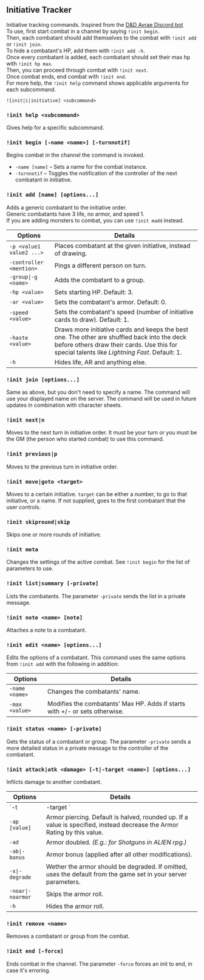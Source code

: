 ## Initiative Tracker

Initiative tracking commands. Inspired from the [D&D Avrae Discord bot](https://avrae.io/)
<br />To use, first start combat in a channel by saying `!init begin`.
<br />Then, each combatant should add themselves to the combat with `!init add` or `!init join`.
<br />To hide a combatant's HP, add them with `!init add -h`.
<br />Once every combatant is added, each combatant should set their max hp with `!init hp max`.
<br />Then, you can proceed through combat with `!init next`.
<br />Once combat ends, end combat with `!init end`.
<br />For more help, the `!init help` command shows applicable arguments for each subcommand.

```
![init|i|initiative] <subcommand>
```

### `!init help <subcommand>`

Gives help for a specific subcommand.

### `!init begin [-name <name>] [-turnnotif]`

Begins combat in the channel the command is invoked.

* `-name [name]` – Sets a name for the combat instance.
* `-turnnotif` – Toggles the notification of the controller of the next combatant in initiative.

### `!init add [name] [options...]`

Adds a generic combatant to the initiative order.
<br />Generic combatants have 3 life, no armor, and speed 1.
<br />If you are adding monsters to combat, you can use `!init madd` instead.

| Options | Details |
| --- | --- |
| `-p <value1 value2 ...>` | Places combatant at the given initiative, instead of drawing. |
| `-controller <mention>` | Pings a different person on turn. |
| `-group\|-g <name>` | Adds the combatant to a group. |
| `-hp <value>` | Sets starting HP. Default: 3. |
| `-ar <value>` | Sets the combatant's armor. Default: 0.
| `-speed <value>` | Sets the combatant's speed (number of initiative cards to draw). Default: 1. |
| `-haste <value>` | Draws more initiative cards and keeps the best one. The other are shuffled back into the deck before others draw their cards. Use this for special talents like *Lightning Fast*. Default: 1. |
| `-h` | Hides life, AR and anything else. |

### `!init join [options...]`

Same as above, but you don't need to specify a name. The command will use your displayed name on the server. The command will be used in future updates in combination with character sheets.

### `!init next|n`

Moves to the next turn in initiative order. It must be your turn or you must be the GM (the person who started combat) to use this command.

### `!init previous|p`

Moves to the previous turn in initiative order.

### `!init move|goto <target>`

Moves to a certain initiative. `target` can be either a number, to go to that initiative, or a name. If not supplied, goes to the first combatant that the user controls.

### `!init skipround|skip`

Skips one or more rounds of initiative.

### `!init meta`

Changes the settings of the active combat. See `!init begin` for the list of parameters to use.

### `!init list|summary [-private]`

Lists the combatants. The parameter `-private` sends the list in a private message.

### `!init note <name> [note]`

Attaches a note to a combatant.

### `!init edit <name> [options...]`

Edits the options of a combatant. This command uses the same options from `!init add` with the following in addition:

| Options | Details |
| --- | --- |
| `-name <name>` | Changes the combatants' name. |
| `-max <value>` | Modifies the combatants' Max HP. Adds if starts with +/- or sets otherwise. |

### `!init status <name> [-private]`

Gets the status of a combatant or group. The parameter `-private` sends a more detailed status in a private message to the controller of the combatant.

### `!init attack|atk <damage> [-t|-target <name>] [options...]`

Inflicts damage to another combatant.

| Options | Details |
| --- | --- |
| `-t|-target <name>` | The target to inflict damage. If omitted, uses the current combattant. |
| `-ap [value]` | Armor piercing. Default is halved, rounded up. If a value is specified, instead decrease the Armor Rating by this value. |
| `-ad` | Armor doubled. *(E.g.: for Shotguns in ALIEN rpg.)* |
| `-ab\|-bonus` | Armor bonus (applied after all other modifications). |
| `-x\|-degrade` | Wether the armor should be degraded. If omitted, uses the default from the game set in your server parameters. |
| `-noar\|-noarmor` | Skips the armor roll. |
| `-h` | Hides the armor roll. |

### `!init remove <name>`

Removes a combatant or group from the combat.

### `!init end [-force]`

Ends combat in the channel. The parameter `-force` forces an init to end, in case it's erroring.